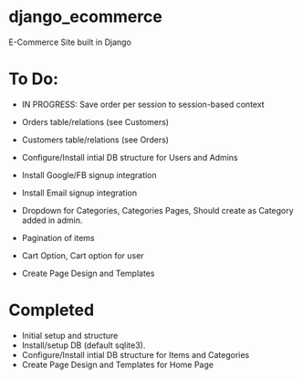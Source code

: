 # django_ecommerce
E-Commerce Site built in Django


# To Do:

* IN PROGRESS: Save order per session to session-based context
* Orders table/relations (see Customers)
* Customers table/relations (see Orders)
* Configure/Install intial DB structure for Users and Admins
* Install Google/FB signup integration
* Install Email signup integration
* Dropdown for Categories, Categories Pages, Should create as Category added in admin.
* Pagination of items
* Cart Option, Cart option for user

* Create Page Design and Templates

# Completed
 * Initial setup and structure
 * Install/setup DB (default sqlite3).
 * Configure/Install intial DB structure for Items and Categories
 * Create Page Design and Templates for Home Page